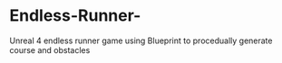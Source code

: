 # Endless-Runner-
Unreal 4 endless runner game using Blueprint to procedually generate course and obstacles
